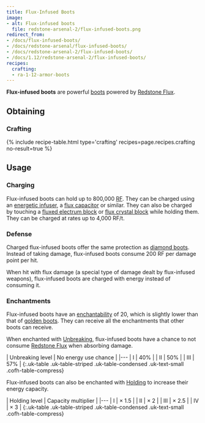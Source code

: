 ```yaml
---
title: Flux-Infused Boots
image:
- alt: Flux-infused boots
  file: redstone-arsenal-2/flux-infused-boots.png
redirect_from:
- /docs/flux-infused-boots/
- /docs/redstone-arsenal/flux-infused-boots/
- /docs/redstone-arsenal-2/flux-infused-boots/
- /docs/1.12/redstone-arsenal-2/flux-infused-boots/
recipes:
  crafting:
  - ra-1-12-armor-boots
---
```


**Flux-infused boots** are powerful
[boots](https://minecraft.gamepedia.com/Boots) powered by [Redstone
Flux](../../../redstone-flux/).


Obtaining
---------

### Crafting
{% include recipe-table.html type='crafting' recipes=page.recipes.crafting no-result=true %}


Usage
-----

### Charging
Flux-infused boots can hold up to 800,000 [RF](../../../redstone-flux/). They
can be charged using an [energetic
infuser](../../thermal-expansion/energetic-infuser/), a [flux
capacitor](../../thermal-expansion/flux-capacitor/) or similar. They can also be
charged by touching a [fluxed electrum block](../fluxed-electrum-block/) or
[flux crystal block](../flux-crystal-block) while holding them. They can be
charged at rates up to 4,000 RF/t.

### Defense
Charged flux-infused boots offer the same protection as [diamond
boots](https://minecraft.gamepedia.com/Diamond_Boots). Instead of taking damage,
flux-infused boots consume 200 RF per damage point per hit.

When hit with flux damage (a special type of damage dealt by flux-infused
weapons), flux-infused boots are charged with energy instead of consuming it.

### Enchantments
Flux-infused boots have an
[enchantability](https://minecraft.gamepedia.com/Enchantability) of 20, which is
slightly lower than that of [golden
boots](https://minecraft.gamepedia.com/Golden_Boots). They can receive all the
enchantments that other boots can receive.

When enchanted with [Unbreaking](https://minecraft.gamepedia.com/Unbreaking),
flux-infused boots have a chance to not consume [Redstone
Flux](../../../redstone-flux/) when absorbing damage.

| Unbreaking level | No energy use chance |
|---
| I | 40% |
| II | 50% |
| III | 57% |
{:.uk-table .uk-table-striped .uk-table-condensed .uk-text-small .cofh-table-compress}

Flux-infused boots can also be enchanted with
[Holding](../../cofh-core/holding/) to increase their energy capacity.

| Holding level | Capacity multiplier |
|---
| I | × 1.5 |
| II | × 2 |
| III | × 2.5 |
| IV | × 3 |
{:.uk-table .uk-table-striped .uk-table-condensed .uk-text-small .cofh-table-compress}
